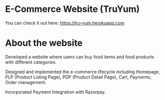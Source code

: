 # E-Commerce Website (TruYum)

You can check it out here: https://tru-yum.herokuapp.com

# About the website

Developed a website where users can buy food items and food products with different categories.

Designed and implemented the e-commerce lifecycle including Homepage, PLP (Product Listing Page), PDP (Product Detail Page), Cart, Payments, Order management.

Incorporated Payment Integration with Razorpay.






